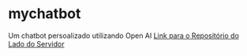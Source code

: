 # mychatbot
Um chatbot persoalizado utilizando Open AI
[Link para o Repositório do Lado do Servidor](https://github.com/leenks/mychatbot)

